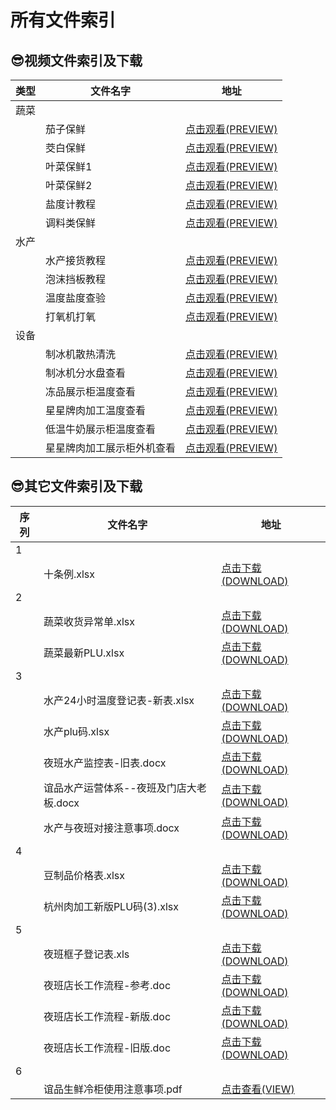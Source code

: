 # 所有文件索引
 
## 😎视频文件索引及下载

|类型|文件名字|地址|
|----|----|----|
|蔬菜|||
||茄子保鲜|[点击观看(PREVIEW)](https://gitcode.net/GaloisField/WORKFLOWS4COMPANY/-/raw/master/resources/pic/common/茄子保鲜.mp4)|
||茭白保鲜|[点击观看(PREVIEW)](https://gitcode.net/GaloisField/WORKFLOWS4COMPANY/-/raw/master/resources/pic/common/茭白保鲜.mp4)|
||叶菜保鲜1|[点击观看(PREVIEW)](https://gitcode.net/GaloisField/WORKFLOWS4COMPANY/-/raw/master/resources/pic/common/叶菜保鲜1.mp4)|
||叶菜保鲜2|[点击观看(PREVIEW)](https://gitcode.net/GaloisField/WORKFLOWS4COMPANY/-/raw/master/resources/pic/common/叶菜保鲜2.mp4)|
||盐度计教程|[点击观看(PREVIEW)](https://gitcode.net/GaloisField/WORKFLOWS4COMPANY/-/raw/master/resources/pic/common/盐度计教程.mp4)|
||调料类保鲜|[点击观看(PREVIEW)](https://gitcode.net/GaloisField/WORKFLOWS4COMPANY/-/raw/master/resources/pic/common/调料类保鲜.mp4)|
|水产|||
||水产接货教程|[点击观看(PREVIEW)](https://gitcode.net/GaloisField/WORKFLOWS4COMPANY/-/raw/master/resources/pic/common/水产接货教程.mp4)|
||泡沫挡板教程|[点击观看(PREVIEW)](https://gitcode.net/GaloisField/WORKFLOWS4COMPANY/-/raw/master/resources/pic/common/泡沫挡板教程.mp4)|
||温度盐度查验|[点击观看(PREVIEW)](https://gitcode.net/GaloisField/WORKFLOWS4COMPANY/-/raw/master/resources/pic/common/温度盐度查验.mp4)|
||打氧机打氧|[点击观看(PREVIEW)](https://gitcode.net/GaloisField/WORKFLOWS4COMPANY/-/raw/master/resources/pic/common/打氧机打氧.mp4)|
|设备|||
||制冰机散热清洗|[点击观看(PREVIEW)](https://gitcode.net/GaloisField/WORKFLOWS4COMPANY/-/raw/master/resources/pic/equipment/制冰机散热清洗.mp4)|
||制冰机分水盘查看|[点击观看(PREVIEW)](https://gitcode.net/GaloisField/WORKFLOWS4COMPANY/-/raw/master/resources/pic/equipment/制冰机分水盘查看.mp4)|
||冻品展示柜温度查看|[点击观看(PREVIEW)](https://gitcode.net/GaloisField/WORKFLOWS4COMPANY/-/raw/master/resources/pic/equipment/冻品展示柜温度查看.mp4)|
||星星牌肉加工温度查看|[点击观看(PREVIEW)](https://gitcode.net/GaloisField/WORKFLOWS4COMPANY/-/raw/master/resources/pic/equipment/星星牌肉加工温度查看.mp4)|
||低温牛奶展示柜温度查看|[点击观看(PREVIEW)](https://gitcode.net/GaloisField/WORKFLOWS4COMPANY/-/raw/master/resources/pic/equipment/低温牛奶展示柜温度查看.mp4)|
||星星牌肉加工展示柜外机查看|[点击观看(PREVIEW)](https://gitcode.net/GaloisField/WORKFLOWS4COMPANY/-/raw/master/resources/pic/equipment/星星牌肉加工展示柜外机查看.mp4)|



## 😎其它文件索引及下载

|序列|文件名字|地址|
|----|----|----|
|1|||
||十条例.xlsx|[点击下载(DOWNLOAD)](https://gitcode.net/GaloisField/WORKFLOWS4COMPANY/-/raw/master/resources/files/official/十条例.xlsx)|
|2|||
||蔬菜收货异常单.xlsx|[点击下载(DOWNLOAD)](https://gitcode.net/GaloisField/WORKFLOWS4COMPANY/-/raw/master/resources/files/official/蔬菜收货异常单.xlsx)|
||蔬菜最新PLU.xlsx|[点击下载(DOWNLOAD)](https://gitcode.net/GaloisField/WORKFLOWS4COMPANY/-/raw/master/resources/files/official/蔬菜最新PLU.xlsx)|
|3|||
||水产24小时温度登记表-新表.xlsx|[点击下载(DOWNLOAD)](https://gitcode.net/GaloisField/WORKFLOWS4COMPANY/-/raw/master/resources/files/official/水产24小时温度登记表-新表.xlsx)|
||水产plu码.xlsx|[点击下载(DOWNLOAD)](https://gitcode.net/GaloisField/WORKFLOWS4COMPANY/-/raw/master/resources/files/official/水产plu码.xlsx)|
||夜班水产监控表-旧表.docx|[点击下载(DOWNLOAD)](https://gitcode.net/GaloisField/WORKFLOWS4COMPANY/-/raw/master/resources/files/official/夜班水产监控表-旧表.docx)|
||谊品水产运营体系--夜班及门店大老板.docx|[点击下载(DOWNLOAD)](https://gitcode.net/GaloisField/WORKFLOWS4COMPANY/-/raw/master/resources/files/official/谊品水产运营体系--夜班及门店大老板.docx)|
||水产与夜班对接注意事项.docx|[点击下载(DOWNLOAD)](https://gitcode.net/GaloisField/WORKFLOWS4COMPANY/-/raw/master/resources/files/official/水产与夜班对接注意事项.docx)|
|4|||
||豆制品价格表.xlsx|[点击下载(DOWNLOAD)](https://gitcode.net/GaloisField/WORKFLOWS4COMPANY/-/raw/master/resources/files/official/豆制品价格表.xlsx)|
||杭州肉加工新版PLU码(3).xlsx|[点击下载(DOWNLOAD)](https://gitcode.net/GaloisField/WORKFLOWS4COMPANY/-/raw/master/resources/files/official/杭州肉加工新版%20PLU码(3).xlsx)|
|5|||
||夜班框子登记表.xls|[点击下载(DOWNLOAD)](https://gitcode.net/GaloisField/WORKFLOWS4COMPANY/-/raw/master/resources/files/official/夜班框子登记表.xls)|
||夜班店长工作流程-参考.doc|[点击下载(DOWNLOAD)](https://gitcode.net/GaloisField/WORKFLOWS4COMPANY/-/raw/master/resources/files/official/夜班店长工作流程-参考.doc)|
||夜班店长工作流程-新版.doc|[点击下载(DOWNLOAD)](https://gitcode.net/GaloisField/WORKFLOWS4COMPANY/-/raw/master/resources/files/official/夜班店长工作流程-新版.doc)|
||夜班店长工作流程-旧版.doc|[点击下载(DOWNLOAD)](https://gitcode.net/GaloisField/WORKFLOWS4COMPANY/-/raw/master/resources/files/official/夜班店长工作流程-旧版.doc)|
|6|||
||谊品生鲜冷柜使用注意事项.pdf|[点击查看(VIEW)](https://gitcode.net/GaloisField/WORKFLOWS4COMPANY/-/raw/master/resources/files/official/谊品生鲜冷柜使用注意事项.pdf)|
